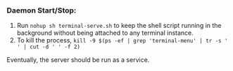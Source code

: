 ### Daemon Start/Stop:
1. Run `nohup sh terminal-serve.sh` to keep the shell script running in the background without being attached to any terminal instance.
2. To kill the process, `kill -9 $(ps -ef | grep 'terminal-menu' | tr -s ' ' | cut -d ' ' -f 2)`

Eventually, the server should be run as a service.
